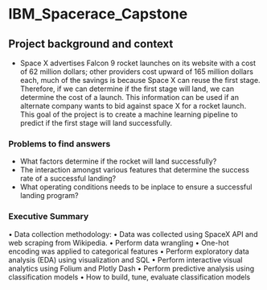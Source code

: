 # IBM_Spacerace_Capstone

## Project background and context
- Space X advertises Falcon 9 rocket launches on its website with a cost of 62 million dollars; other providers cost upward of 165 million 
  dollars each, much of the savings is because Space X can reuse the first stage. Therefore, if we can determine if the first stage will 
  land, we can determine the cost of a launch. This information can be used if an alternate company wants to bid against space X for a 
  rocket launch. This goal of the project is to create a machine learning pipeline to predict if the first stage will land successfully.

### Problems to find answers
- What factors determine if the rocket will land successfully?
- The interaction amongst various features that determine the success rate of a successful landing?
- What operating conditions needs to be inplace to ensure a successful landing program?

### Executive Summary
• Data collection methodology:
• Data was collected using SpaceX API and web scraping from Wikipedia.
• Perform data wrangling
• One-hot encoding was applied to categorical features
• Perform exploratory data analysis (EDA) using visualization and SQL 
• Perform interactive visual analytics using Folium and Plotly Dash
• Perform predictive analysis using classification models
• How to build, tune, evaluate classification models
